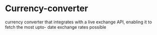 # Currency-converter
currency converter that integrates with a live exchange API, enabling it to fetch the most upto- date exchange rates possible
